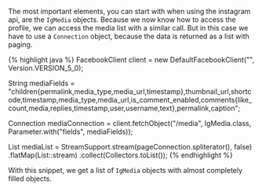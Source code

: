 The most important elements, you can start with when using the instagram api, are the `IgMedia` objects. Because we now know how to access the profile, we can access the media list with a similar call. But in this case we have to use a `Connection` object, because the data is returned as a list with paging.

{% highlight java %}
FacebookClient client = new DefaultFacebookClient("<page access token>", Version.VERSION_5_0);

String mediaFields = "children{permalink,media_type,media_url,timestamp},thumbnail_url,shortcode,timestamp,media_type,media_url,is_comment_enabled,comments{like_count,media,replies,timestamp,user,username,text},permalink,caption";

Connection<IgMedia> mediaConnection = 
    client.fetchObject("<instagram profile id>/media", IgMedia.class,
		Parameter.with("fields", mediaFields));
		
List<IgMedia> mediaList = StreamSupport.stream(pageConnection.spliterator(), false)
	.flatMap(List::stream)
	.collect(Collectors.toList());
{% endhighlight %}

With this snippet, we get a list of `IgMedia` objects with almost completely filled objects.